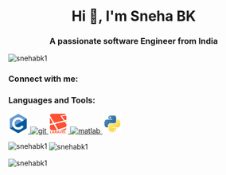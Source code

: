 <h1 align="center">Hi 👋, I'm Sneha BK</h1>
<h3 align="center">A passionate software Engineer from India</h3>

<p align="left"> <img src="https://komarev.com/ghpvc/?username=snehabk1&label=Profile%20views&color=0e75b6&style=flat" alt="snehabk1" /> </p>

<h3 align="left">Connect with me:</h3>
<p align="left">
</p>

<h3 align="left">Languages and Tools:</h3>
<p align="left"> <a href="https://www.cprogramming.com/" target="_blank" rel="noreferrer"> <img src="https://raw.githubusercontent.com/devicons/devicon/master/icons/c/c-original.svg" alt="c" width="40" height="40"/> </a> <a href="https://git-scm.com/" target="_blank" rel="noreferrer"> <img src="https://www.vectorlogo.zone/logos/git-scm/git-scm-icon.svg" alt="git" width="40" height="40"/> </a> <a href="https://laravel.com/" target="_blank" rel="noreferrer"> <img src="https://raw.githubusercontent.com/devicons/devicon/master/icons/laravel/laravel-plain-wordmark.svg" alt="laravel" width="40" height="40"/> </a> <a href="https://www.mathworks.com/" target="_blank" rel="noreferrer"> <img src="https://upload.wikimedia.org/wikipedia/commons/2/21/Matlab_Logo.png" alt="matlab" width="40" height="40"/> </a> <a href="https://www.python.org" target="_blank" rel="noreferrer"> <img src="https://raw.githubusercontent.com/devicons/devicon/master/icons/python/python-original.svg" alt="python" width="40" height="40"/> </a> </p>

<p><img align="left" src="https://github-readme-stats.vercel.app/api/top-langs?username=snehabk1&show_icons=true&locale=en&layout=compact" alt="snehabk1" /></p>

<p>&nbsp;<img align="center" src="https://github-readme-stats.vercel.app/api?username=snehabk1&show_icons=true&locale=en" alt="snehabk1" /></p>

<p><img align="center" src="https://github-readme-streak-stats.herokuapp.com/?user=snehabk1&" alt="snehabk1" /></p>
